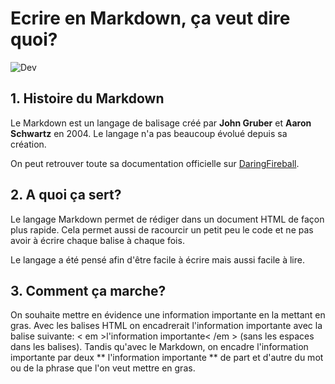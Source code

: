 # Ecrire en Markdown, ça veut dire quoi?

![Dev](https://www.pexels.com/photo/apple-code-coding-computer-574069/)

## 1. Histoire du Markdown 

Le Markdown est un langage de balisage créé par **John Gruber** et **Aaron Schwartz** en 2004. Le langage n'a pas beaucoup évolué depuis sa création.

On peut retrouver toute sa documentation officielle sur [DaringFireball](https://daringfireball.net/). 


## 2. A quoi ça sert?  
Le langage Markdown permet de rédiger dans un document HTML de façon plus rapide. Cela permet aussi de racourcir un petit peu le code et ne pas avoir à écrire chaque balise à chaque fois. 

Le langage a été pensé afin d'être facile à écrire mais aussi facile à lire. 

## 3. Comment ça marche?
On souhaite mettre en évidence une information importante en la mettant en gras. Avec les balises HTML on encadrerait l'information importante avec la balise suivante: < em >l'information importante< /em > (sans les espaces dans les balises). Tandis qu'avec le Markdown, on encadre l'information importante par deux ** l'information importante ** de part et d'autre du mot ou de la phrase que l'on veut mettre en gras. 


